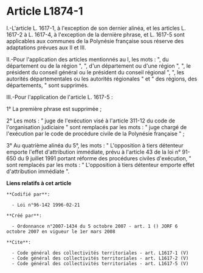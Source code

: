 # Article L1874-1

I.-L'article L. 1617-1, à l'exception de son dernier alinéa, et les articles L. 1617-2 à L. 1617-4, à l'exception de la
dernière phrase, et L. 1617-5 sont applicables aux communes de la Polynésie française sous réserve des adaptations prévues
aux II et III. 

II.-Pour l'application des articles mentionnés au I, les mots : ", du département ou de la région ", ", d'un département ou
d'une région ", ", le président du conseil général ou le président du conseil régional ", ", les autorités départementales ou
les autorités régionales " et " des régions, des départements, " sont supprimés. 

III.-Pour l'application de l'article L. 1617-5 : 

1° La première phrase est supprimée ; 

2° Les mots : " juge de l'exécution visé à l'article 311-12 du code de l'organisation judiciaire " sont remplacés par les
mots : " juge chargé de l'exécution par le code de procédure civile de la Polynésie française " ; 

3° Au quatrième alinéa du 5°, les mots : " L'opposition à tiers détenteur emporte l'effet d'attribution immédiate, prévu à
l'article 43 de la loi n° 91-650 du 9 juillet 1991 portant réforme des procédures civiles d'exécution, " sont remplacés par
les mots : " L'opposition à tiers détenteur emporte effet d'attribution immédiate ".

**Liens relatifs à cet article**

	**Codifié par**:

	  - Loi n°96-142 1996-02-21

	**Créé par**:

	  - Ordonnance n°2007-1434 du 5 octobre 2007 - art. 1 () JORF 6 octobre 2007 en vigueur le 1er mars 2008

	**Cite**:

	  - Code général des collectivités territoriales - art. L1617-1 (V)
	  - Code général des collectivités territoriales - art. L1617-2 (V)
	  - Code général des collectivités territoriales - art. L1617-5 (V)
